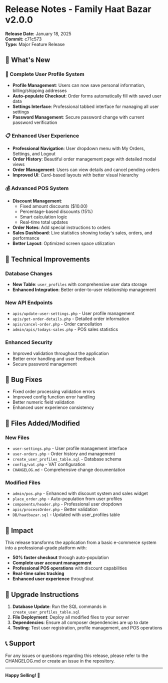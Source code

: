 # Release Notes - Family Haat Bazar v2.0.0

**Release Date:** January 18, 2025  
**Commit:** c71c573  
**Type:** Major Feature Release

## 🚀 What's New

### 👤 Complete User Profile System
- **Profile Management**: Users can now save personal information, billing/shipping addresses
- **Auto-populate Checkout**: Order forms automatically fill with saved user data
- **Settings Interface**: Professional tabbed interface for managing all user settings
- **Password Management**: Secure password change with current password verification

### 📋 Enhanced User Experience  
- **Professional Navigation**: User dropdown menu with My Orders, Settings, and Logout
- **Order History**: Beautiful order management page with detailed modal views
- **Order Management**: Users can view details and cancel pending orders
- **Improved UI**: Card-based layouts with better visual hierarchy

### 💰 Advanced POS System
- **Discount Management**: 
  - Fixed amount discounts ($10.00)
  - Percentage-based discounts (15%)
  - Smart calculation logic
  - Real-time total updates
- **Order Notes**: Add special instructions to orders
- **Sales Dashboard**: Live statistics showing today's sales, orders, and performance
- **Better Layout**: Optimized screen space utilization

## 🔧 Technical Improvements

### Database Changes
- **New Table**: `user_profiles` with comprehensive user data storage
- **Enhanced Integration**: Better order-to-user relationship management

### New API Endpoints
- `apis/update-user-settings.php` - User profile management
- `apis/get-order-details.php` - Detailed order information
- `apis/cancel-order.php` - Order cancellation
- `admin/apis/todays-sales.php` - POS sales statistics

### Enhanced Security
- Improved validation throughout the application
- Better error handling and user feedback
- Secure password management

## 🐛 Bug Fixes
- Fixed order processing validation errors
- Improved config function error handling
- Better numeric field validation
- Enhanced user experience consistency

## 📁 Files Added/Modified

### New Files
- `user-settings.php` - User profile management interface
- `user-orders.php` - Order history and management
- `create_user_profiles_table.sql` - Database schema
- `config/vat.php` - VAT configuration
- `CHANGELOG.md` - Comprehensive change documentation

### Modified Files
- `admin/pos.php` - Enhanced with discount system and sales widget
- `place_order.php` - Auto-population from user profiles
- `components/header.php` - Professional user dropdown
- `apis/processOrder.php` - Better validation
- `DB/haatbazar.sql` - Updated with user_profiles table

## 🎯 Impact

This release transforms the application from a basic e-commerce system into a professional-grade platform with:
- **50% faster checkout** through auto-population
- **Complete user account management**
- **Professional POS operations** with discount capabilities
- **Real-time sales tracking**
- **Enhanced user experience** throughout

## 🚀 Upgrade Instructions

1. **Database Update**: Run the SQL commands in `create_user_profiles_table.sql`
2. **File Deployment**: Deploy all modified files to your server
3. **Dependencies**: Ensure all composer dependencies are up to date
4. **Testing**: Test user registration, profile management, and POS operations

## 📞 Support

For any issues or questions regarding this release, please refer to the CHANGELOG.md or create an issue in the repository.

---

**Happy Selling! 🛒**